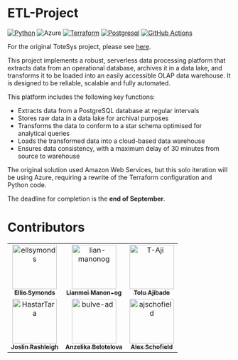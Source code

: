 # ETL-Project
[![Python](https://img.shields.io/badge/Python-FFD43B?style=for-the-badge&logo=python&logoColor=blue)](https://www.python.org/)
![Azure](https://img.shields.io/badge/azure-%230072C6.svg?style=for-the-badge&logo=microsoftazure&logoColor=white)
[![Terraform](https://img.shields.io/badge/Terraform-7B42BC?style=for-the-badge&logo=terraform&logoColor=white)](https://www.terraform.io/)
[![Postgresql](https://img.shields.io/badge/PostgreSQL-316192?style=for-the-badge&logo=postgresql&logoColor=white)](https://www.postgresql.org/)
[![GitHub Actions](https://img.shields.io/badge/GitHub_Actions-2088FF?style=for-the-badge&logo=github-actions&logoColor=white)](https://github.com/features/actions)

For the original ToteSys project, please see [here](https://github.com/ajschofield/de-project-bentley).

This project implements a robust, serverless data processing platform that extracts data from an operational database, archives it in a data lake, and transforms it to be loaded into an easily accessible OLAP data warehouse. It is designed to be reliable, scalable and fully automated.

This platform includes the following key functions:
- Extracts data from a PostgreSQL database at regular intervals
- Stores raw data in a data lake for archival purposes
- Transforms the data to conform to a star schema optimised for analytical queries
- Loads the transformed data into a cloud-based data warehouse
- Ensures data consistency, with a maximum delay of 30 minutes from source to warehouse

The original solution used Amazon Web Services, but this solo iteration will be using Azure, requiring a rewrite of the Terraform configuration and Python code.

The deadline for completion is the **end of September**.

# Contributors
<table>
  <tr>
    <td align="center">
      <a href="https://github.com/ellsymonds">
        <img src="https://github.com/ellsymonds.png" width="100px;" alt="ellsymonds"/>
        <br />
        <sub><b>Ellie Symonds</b></sub>
      </a>
    </td>
    <td align="center">
      <a href="https://github.com/lian-manonog">
        <img src="https://github.com/lian-manonog.png" width="100px;" alt="lian-manonog"/>
        <br />
        <sub><b>Lianmei Manon-og</b></sub>
      </a>
    </td>
    <td align="center">
      <a href="https://github.com/T-Aji">
        <img src="https://github.com/T-Aji.png" width="100px;" alt="T-Aji"/>
        <br />
        <sub><b>Tolu Ajibade</b></sub>
      </a>
    </td>
  </tr>
  <tr>
    <td align="center">
      <a href="https://github.com/HastarTara">
        <img src="https://github.com/HastarTara.png" width="100px;" alt="HastarTara"/>
        <br />
        <sub><b>Joslin Rashleigh</b></sub>
      </a>
    </td>
    <td align="center">
      <a href="https://github.com/bulve-ad">
        <img src="https://github.com/bulve-ad.png" width="100px;" alt="bulve-ad"/>
        <br />
        <sub><b>Anzelika Belotelova</b></sub>
      </a>
    </td>
    <td align="center">
      <a href="https://github.com/ajschofield">
        <img src="https://github.com/ajschofield.png" width="100px;" alt="ajschofield"/>
        <br />
        <sub><b>Alex Schofield</b></sub>
      </a>
    </td>
  </tr>
</table>